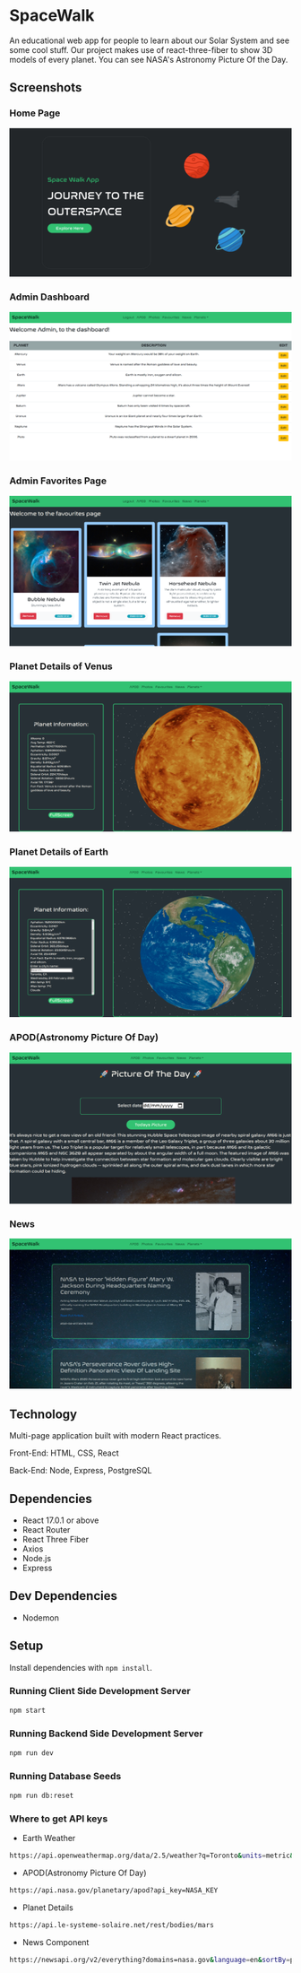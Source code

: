 # SpaceWalk

An educational web app for people to learn about our Solar System and see some cool stuff.
Our project makes use of react-three-fiber to show 3D models of every planet. You can see NASA's Astronomy Picture Of the Day.

## Screenshots

### Home Page
!["Screenshot of Home Page"](https://github.com/ngunner15/SpaceWalk/blob/master/client/docs/screenshots/spacewalk_home_page.png?raw=true)

### Admin Dashboard
!["Screenshot of Admin Dashboard"](https://github.com/ngunner15/SpaceWalk/blob/master/client/docs/screenshots/spacewalk_admin_dashboard.png?raw=true)

### Admin Favorites Page
!["Screenshot of Admin Favorites Page"](https://github.com/ngunner15/SpaceWalk/blob/master/client/docs/screenshots/spacewalk_admin_fav_page.png?raw=true)

### Planet Details of Venus
!["Screenshot of Venus"](https://github.com/ngunner15/SpaceWalk/blob/master/client/docs/screenshots/spacewalk_venus.png?raw=true)

### Planet Details of Earth
!["Screenshot of Earth"](https://github.com/ngunner15/SpaceWalk/blob/master/client/docs/screenshots/spacewalk_earth.png?raw=true)

### APOD(Astronomy Picture Of Day)
!["Screenshot of Astronomy Picture Of Day"](https://github.com/ngunner15/SpaceWalk/blob/master/client/docs/screenshots/spacewalk_apod.png?raw=true)

### News
!["Screenshot of News"](https://github.com/ngunner15/SpaceWalk/blob/master/client/docs/screenshots/spacewalk_news.png?raw=true)

## Technology

Multi-page application built with modern React practices.

Front-End: HTML, CSS, React

Back-End: Node, Express, PostgreSQL

## Dependencies

- React 17.0.1 or above
- React Router
- React Three Fiber
- Axios
- Node.js
- Express

## Dev Dependencies

- Nodemon

## Setup

Install dependencies with `npm install`.

### Running Client Side Development Server

```sh
npm start
```

### Running Backend Side Development Server

```sh
npm run dev
```

### Running Database Seeds

```sh
npm run db:reset
```
### Where to get API keys

- Earth Weather
```sh
https://api.openweathermap.org/data/2.5/weather?q=Toronto&units=metric&APPID=EARTH_KEY
```

- APOD(Astronomy Picture Of Day)
```sh
https://api.nasa.gov/planetary/apod?api_key=NASA_KEY
```

- Planet Details
```sh
https://api.le-systeme-solaire.net/rest/bodies/mars
```

- News Component
```sh
https://newsapi.org/v2/everything?domains=nasa.gov&language=en&sortBy=publishedAt&apiKey=NEWS_KEY
```